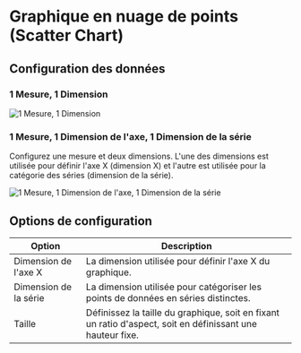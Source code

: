 # Graphique en nuage de points (Scatter Chart)

## Configuration des données

### 1 Mesure, 1 Dimension

![1 Mesure, 1 Dimension](https://static-docs.nocobase.com/202410101138172.png)

### 1 Mesure, 1 Dimension de l'axe, 1 Dimension de la série

Configurez une mesure et deux dimensions. L'une des dimensions est utilisée pour définir l'axe X (dimension X) et l'autre est utilisée pour la catégorie des séries (dimension de la série).

![1 Mesure, 1 Dimension de l'axe, 1 Dimension de la série](https://static-docs.nocobase.com/202410101137837.png)

## Options de configuration

| Option         | Description                                             |
| -------------- | ------------------------------------------------------- |
| Dimension de l'axe X | La dimension utilisée pour définir l'axe X du graphique.   |
| Dimension de la série | La dimension utilisée pour catégoriser les points de données en séries distinctes. |
| Taille         | Définissez la taille du graphique, soit en fixant un ratio d'aspect, soit en définissant une hauteur fixe. |
